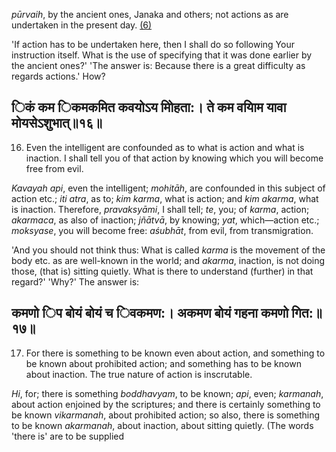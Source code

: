 *pūrvaih*, by the ancient ones, Janaka and others; not actions as are undertaken in the present day. [\(6\)](#page--1-0)

'If action has to be undertaken here, then I shall do so following Your instruction itself. What is the use of specifying that it was done earlier by the ancient ones?' 'The answer is: Because there is a great difficulty as regards actions.' How?

## िकं कम िकमकमित कवयोऽय मोिहता:। ते कम वयािम यावा मोयसेऽशुभात्॥१६॥

16. Even the intelligent are confounded as to what is action and what is inaction. I shall tell you of that action by knowing which you will become free from evil.

*Kavayah api*, even the intelligent; *mohitāh*, are confounded in this subject of action etc.; *iti atra*, as to; *kim karma*, what is action; and *kim akarma*, what is inaction. Therefore, *pravaksyāmi*, I shall tell; *te*, you; of *karma*, action; *akarmaca*, as also of inaction; *jñātvā*, by knowing; *yat*, which—action etc.; *moksyase*, you will become free: *aśubhāt*, from evil, from transmigration.

'And you should not think thus: What is called *karma* is the movement of the body etc. as are well-known in the world; and *akarma*, inaction, is not doing those, (that is) sitting quietly. What is there to understand (further) in that regard?' 'Why?' The answer is:

## कमणो िप बोयं बोयं च िवकमण:। अकमण बोयं गहना कमणो गित:॥१७॥

17. For there is something to be known even about action, and something to be known about prohibited action; and something has to be known about inaction. The true nature of action is inscrutable.

*Hi*, for; there is something *boddhavyam*, to be known; *api*, even; *karmanah*, about action enjoined by the scriptures; and there is certainly something to be known *vikarmanah*, about prohibited action; so also, there is something to be known *akarmanah*, about inaction, about sitting quietly. (The words 'there is' are to be supplied
